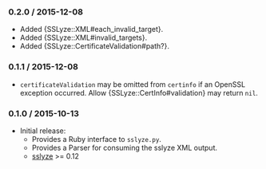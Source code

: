 ### 0.2.0 / 2015-12-08

* Added {SSLyze::XML#each_invalid_target}.
* Added {SSLyze::XML#invalid_targets}.
* Added {SSLyze::CertificateValidation#path?}.

### 0.1.1 / 2015-12-08

* `certificateValidation` may be omitted from `certinfo` if an OpenSSL
  exception occurred. Allow {SSLyze::CertInfo#validation} may return `nil`.

### 0.1.0 / 2015-10-13

* Initial release:
  * Provides a Ruby interface to `sslyze.py`.
  * Provides a Parser for consuming the sslyze XML output.
  * [sslyze] >= 0.12

[sslyze]: https://github.com/nabla-c0d3/sslyze#readme
